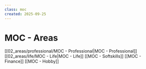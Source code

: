 ```yaml
---
class: moc
created: 2025-09-25
---
```

# MOC - Areas

[[02_areas/professional/MOC - Professional|MOC - Professional]]
[[02_areas/life/MOC - Life|MOC - Life]]
[[MOC - Softskills]]
[[MOC - Finance]]
[[MOC - Hobby]]
